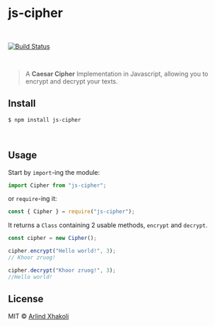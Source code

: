 # js-cipher

<br/>

[![Build Status](https://travis-ci.org/ArlindXh/caesar-cipher.svg?branch=master)][travis-url]

<br/>

> A **Caesar Cipher** Implementation in Javascript, allowing you to encrypt and decrypt your texts.

## Install

```
$ npm install js-cipher
```

<br/>

## Usage

Start by `import`-ing the module:

```js
import Cipher from "js-cipher";
```

or `require`-ing it:

```js
const { Cipher } = require("js-cipher");
```

It returns a `Class` containing 2 usable methods, `encrypt` and `decrypt`.

```js
const cipher = new Cipher();

cipher.encrypt("Hello world!", 3);
// Khoor zruog!

cipher.decrypt("Khoor zruog!", 3);
//Hello world!
```

## License

MIT © [Arlind Xhakoli](https://github.com/ArlindXh)

[travis-url]: https://travis-ci.org/ArlindXh/caesar-cipher
